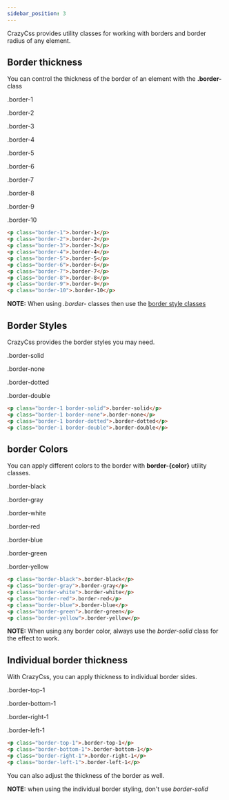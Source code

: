 ```yaml
---
sidebar_position: 3
---
```


CrazyCss provides utility classes for working with borders and border radius of any element.

## Border thickness

You can control the thickness of the border of an element with the **.border-** class

<p class="border-1 border-solid">.border-1</p>
<p class="border-2 border-solid p-2">.border-2</p>
<p class="border-3 border-solid p-2">.border-3</p>
<p class="border-4 border-solid p-2">.border-4</p>
<p class="border-5 border-solid p-2">.border-5</p>
<p class="border-6 border-solid p-2">.border-6</p>
<p class="border-7 border-solid p-2">.border-7</p>
<p class="border-8 border-solid p-2">.border-8</p>
<p class="border-9 border-solid p-2">.border-9</p>
<p class="border-10 border-solid p-2">.border-10</p>

```html
<p class="border-1">.border-1</p>
<p class="border-2">.border-2</p>
<p class="border-3">.border-3</p>
<p class="border-4">.border-4</p>
<p class="border-5">.border-5</p>
<p class="border-6">.border-6</p>
<p class="border-7">.border-7</p>
<p class="border-8">.border-8</p>
<p class="border-9">.border-9</p>
<p class="border-10">.border-10</p>
```

<p class="text-red"><b>NOTE:</b> When using <i>.border-</i> classes then use the <a href="#border-styles">border style classes</a></p>

## Border Styles

CrazyCss provides the border styles you may need.

<p class="border-1 border-solid">.border-solid</p>
<p class="border-1 border-none">.border-none</p>
<p class="border-1 border-dotted">.border-dotted</p>
<p class="border-1 border-double">.border-double</p>

```html
<p class="border-1 border-solid">.border-solid</p>
<p class="border-1 border-none">.border-none</p>
<p class="border-1 border-dotted">.border-dotted</p>
<p class="border-1 border-double">.border-double</p>
```

## border Colors

You can apply different colors to the border with **border-{color}** utility classes.

<p class="border-solid border-black">.border-black</p>
<p class="border-solid border-gray">.border-gray</p>
<p class="border-solid border-white">.border-white</p>
<p class="border-solid border-red">.border-red</p>
<p class="border-solid border-blue">.border-blue</p>
<p class="border-solid border-green">.border-green</p>
<p class="border-solid border-yellow">.border-yellow</p>

```html
<p class="border-black">.border-black</p>
<p class="border-gray">.border-gray</p>
<p class="border-white">.border-white</p>
<p class="border-red">.border-red</p>
<p class="border-blue">.border-blue</p>
<p class="border-green">.border-green</p>
<p class="border-yellow">.border-yellow</p>
```

<p class="text-red"><b>NOTE:</b> When using any border color, always use the <i>border-solid</i> class for the effect to work.</p>

## Individual border thickness

With CrazyCss, you can apply thickness to individual border sides.

<p class="border-top-1">.border-top-1</p>
<p class="border-bottom-1">.border-bottom-1</p>
<p class="border-right-1">.border-right-1</p>
<p class="border-left-1">.border-left-1</p>

```html
<p class="border-top-1">.border-top-1</p>
<p class="border-bottom-1">.border-bottom-1</p>
<p class="border-right-1">.border-right-1</p>
<p class="border-left-1">.border-left-1</p>
```

You can also adjust the thickness of the border as well.

<p class="text-red"><b>NOTE:</b> when using the individual border styling, don't use <i>border-solid</i>
</p>
